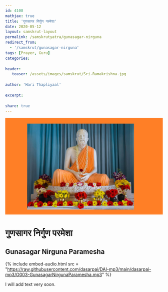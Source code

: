 ```yaml
---
id: 4108    
mathjax: true
title: 'गुणसागर निर्गुण परमेशा'
date: 2020-05-12
layout: samskrut-layout 
permalink: /samskrutyatra/gunasagar-nirguna
redirect_from: 
  - '/samskrut/gunasagar-nirguna'
tags: [Prayer, Guru]
categories:

header:
   teaser: /assets/images/samskrut/Sri-Ramakrishna.jpg

author: 'Hari Thapliyaal'

excerpt:

share: true
---
```


![](/assets/images/samskrut/Sri-Ramakrishna.jpg)

#  गुणसागर निर्गुण परमेशा 
## Gunasagar Nirguna Paramesha

{% include embed-audio.html src = "https://raw.githubusercontent.com/dasarpai/DAI-mp3/main/dasarpai-mp3/O003-GunasagarNirgunaParamesha.mp3" %} 

I will add text very soon.

